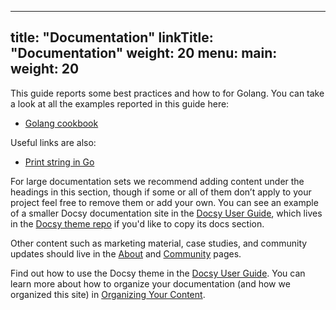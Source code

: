 
---
title: "Documentation"
linkTitle: "Documentation"
weight: 20
menu:
  main:
    weight: 20
---

This guide reports some best practices and how to for Golang. You can take a look at all the examples reported in this guide here:
- [Golang cookbook](https://github.com/mas2020-golang/cookbook)

Useful links are also:
- [Print string in Go](https://golang.org/pkg/fmt/#hdr-Printing)

For large documentation sets we recommend adding content under the headings in this section, though if some or all of them don’t apply to your project feel free to remove them or add your own. You can see an example of a smaller Docsy documentation site in the [Docsy User Guide](https://docsy.dev/docs/), which lives in the [Docsy theme repo](https://github.com/google/docsy/tree/master/userguide) if you'd like to copy its docs section. 

Other content such as marketing material, case studies, and community updates should live in the [About](/about/) and [Community](/community/) pages.

Find out how to use the Docsy theme in the [Docsy User Guide](https://docsy.dev/docs/). You can learn more about how to organize your documentation (and how we organized this site) in [Organizing Your Content](https://docsy.dev/docs/best-practices/organizing-content/).


